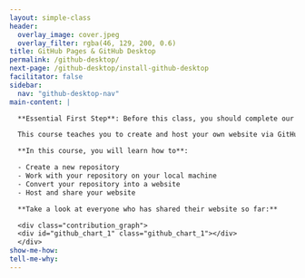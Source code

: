 ```yaml
---
layout: simple-class
header:
  overlay_image: cover.jpeg
  overlay_filter: rgba(46, 129, 200, 0.6)
title: GitHub Pages & GitHub Desktop
permalink: /github-desktop/
next-page: /github-desktop/install-github-desktop
facilitator: false
sidebar:
  nav: "github-desktop-nav"
main-content: |

  **Essential First Step**: Before this class, you should complete our [Introduction to GitHub](https://github.github.com/on-demand/intro-to-github/) course.

  This course teaches you to create and host your own website via GitHub, using GitHub Desktop.

  **In this course, you will learn how to**:

  - Create a new repository
  - Work with your repository on your local machine
  - Convert your repository into a website
  - Host and share your website

  **Take a look at everyone who has shared their website so far:**

  <div class="contribution_graph">
  <div id="github_chart_1" class="github_chart_1"></div>
  </div>
show-me-how:
tell-me-why:
---
```

